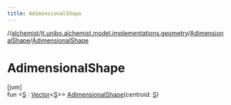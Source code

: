 ```yaml
---
title: AdimensionalShape
---
```

//[alchemist](../../../index.html)/[it.unibo.alchemist.model.implementations.geometry](../index.html)/[AdimensionalShape](index.html)/[AdimensionalShape](-adimensional-shape.html)



# AdimensionalShape



[jvm]\
fun <[S](index.html) : [Vector](../../it.unibo.alchemist.model.interfaces.geometry/-vector/index.html)<[S](index.html)>> [AdimensionalShape](-adimensional-shape.html)(centroid: [S](index.html))




